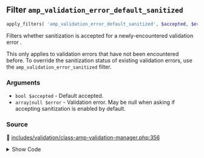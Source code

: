 ## Filter `amp_validation_error_default_sanitized`

```php
apply_filters( 'amp_validation_error_default_sanitized', $accepted, $error );
```

Filters whether sanitization is accepted for a newly-encountered validation error .

This only applies to validation errors that have not been encountered before. To override the sanitization status of existing validation errors, use the `amp_validation_error_sanitized` filter.

### Arguments

* `bool $accepted` - Default accepted.
* `array|null $error` - Validation error. May be null when asking if accepting sanitization is enabled by default.

### Source

:link: [includes/validation/class-amp-validation-manager.php:356](/includes/validation/class-amp-validation-manager.php#L356)

<details>
<summary>Show Code</summary>

```php
return apply_filters( 'amp_validation_error_default_sanitized', $accepted, $error );
```

</details>
